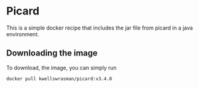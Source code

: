 # Picard

This is a simple docker recipe that includes the jar file from picard in a java environment. 


## Downloading the image
To download, the image, you can simply run

```bash
docker pull kwellswrasman/picard:v3.4.0
```